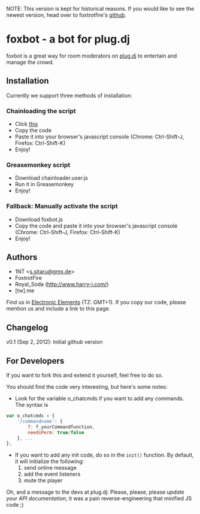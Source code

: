 ﻿NOTE: This version is kept for historical reasons. If you would like to see the newest version, head over to foxtrotfire's [github](https://github.com/foxtrotfire/foxbot).

foxbot - a bot for plug.dj
==========================
foxbot is a great way for room moderators on [plug.dj](http://plug.dj) to entertain and manage the crowd.

Installation
------------
Currently we support three methods of installation:

### Chainloading the script ###
* Click <a href="https://raw.github.com/ssitaru/foxbot/master/chainloader.js" target="_blank">this</a>
* Copy the code
* Paste it into your browser's javascript console (Chrome: Ctrl-Shift-J, Firefox: Ctrl-Shift-K)
* Enjoy!

### Greasemonkey script ####
* Download chainloader.user.js
* Run it in Greasemonkey
* Enjoy!

### Fallback: Manually activate the script ###
* Download foxbot.js
* Copy the code and paste it into your browser's javascript console (Chrome: Ctrl-Shift-J, Firefox: Ctrl-Shift-K)
* Enjoy!

Authors
-------
* 1NT &lt;s.sitaru@gmx.de&gt;
* FoxtrotFire
* Royal_Soda (http://www.harry-j.com/)
* [tw].me

Find us in [Electronic Elements](http://plug.dj/electronic-elementz-1/) (TZ: GMT+1).
If you copy our code, please mention us and include a link to this page.

Changelog
---------
v0.1 (Sep 2, 2012): Initial github version


For Developers
--------------
If you want to fork this and extend it yourself, feel free to do so.

You should find the code very interesting, but here's some notes:
* Look for the variable o_chatcmds if you want to add any commands. The syntax is

```javascript
var o_chatcmds = {
	'/commandname': {
		f: f_yourCommandfunction,
		needsPerm: true/false
	}, ...
};
```

* If you want to add any init code, do so in the `init()` function. By default, it will initialize the following:
	1. send online message
	2. add the event listeners
	3. mute the player

Oh, and a message to the devs at plug.dj: Please, please, please *update your API documentation*, it was a pain reverse-engineering that minified JS code ;)
